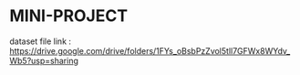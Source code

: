 # MINI-PROJECT

dataset file link : https://drive.google.com/drive/folders/1FYs_oBsbPzZvol5tll7GFWx8WYdv_Wb5?usp=sharing
